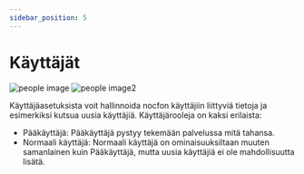 ```yaml
---
sidebar_position: 5
---
```


# Käyttäjät

![people image](/img/docs/users.PNG 'People image') ![people image2](/img/docs/users2.PNG 'People image2')

Käyttäjäasetuksista voit hallinnoida nocfon käyttäjiin liittyviä tietoja ja esimerkiksi kutsua uusia käyttäjiä. Käyttäjärooleja on kaksi erilaista:
- Pääkäyttäjä: Pääkäyttäjä pystyy tekemään palvelussa mitä tahansa.
- Normaali käyttäjä: Normaali käyttäjä on ominaisuuksiltaan muuten samanlainen kuin Pääkäyttäjä, mutta uusia käyttäjiä ei ole mahdollisuutta lisätä.
